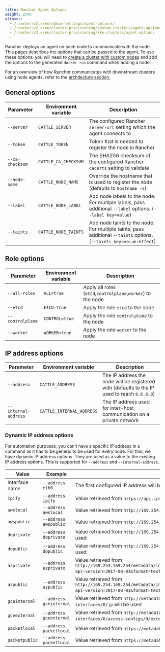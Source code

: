 ```yaml
---
title: Rancher Agent Options
weight: 2500
aliases:
  - /rancher/v2.x/en/admin-settings/agent-options/
  - /rancher/v2.x/en/cluster-provisioning/custom-clusters/agent-options
  - /rancher/v2.x/en/cluster-provisioning/rke-clusters/agent-options
---
```


Rancher deploys an agent on each node to communicate with the node. This pages describes the options that can be passed to the agent. To use these options, you will need to [create a cluster with custom nodes]({{<baseurl>}}/rancher/v2.x/en/cluster-provisioning/rke-clusters/custom-nodes/) and add the options to the generated `docker run` command when adding a node.

For an overview of how Rancher communicates with downstream clusters using node agents, refer to the [architecture section.]({{<baseurl>}}/rancher/v2.x/en/overview/architecture/#3-node-agents)

## General options

| Parameter  | Environment variable | Description |
| ---------- | -------------------- | ----------- |
| `--server` | `CATTLE_SERVER` | The configured Rancher `server-url` setting which the agent connects to |
| `--token`  | `CATTLE_TOKEN` | Token that is needed to register the node in Rancher |
| `--ca-checksum`  | `CATTLE_CA_CHECKSUM` | The SHA256 checksum of the configured Rancher `cacerts` setting to validate |
| `--node-name` | `CATTLE_NODE_NAME` | Override the hostname that is used to register the node (defaults to `hostname -s`) |
| `--label` | `CATTLE_NODE_LABEL` | Add node labels to the node. For multiple labels, pass additional `--label` options. (`--label key=value`) |
| `--taints` | `CATTLE_NODE_TAINTS` | Add node taints to the node. For multiple taints, pass additional `--taints` options.  (`--taints key=value:effect`) |

## Role options

| Parameter  | Environment variable | Description |
| ---------- | -------------------- | ----------- |
| `--all-roles` | `ALL=true` | Apply all roles (`etcd`,`controlplane`,`worker`) to the node |
| `--etcd`  | `ETCD=true` | Apply the role `etcd` to the node |
| `--controlplane`  | `CONTROL=true` | Apply the role `controlplane` to the node |
| `--worker`  | `WORKER=true` | Apply the role `worker` to the node |

## IP address options

| Parameter  | Environment variable | Description |
| ---------- | -------------------- | ----------- |
| `--address` | `CATTLE_ADDRESS` | The IP address the node will be registered with (defaults to the IP used to reach `8.8.8.8`) |
| `--internal-address` | `CATTLE_INTERNAL_ADDRESS` | The IP address used for inter-host communication on a private network |

### Dynamic IP address options

For automation purposes, you can't have a specific IP address in a command as it has to be generic to be used for every node. For this, we have dynamic IP address options. They are used as a value to the existing IP address options. This is supported for `--address` and `--internal-address`.

| Value  | Example | Description |
| ---------- | -------------------- | ----------- |
| Interface name | `--address eth0` | The first configured IP address will be retrieved from the given interface |
| `ipify` | `--address ipify` | Value retrieved from `https://api.ipify.org` will be used |
| `awslocal` | `--address awslocal` | Value retrieved from `http://169.254.169.254/latest/meta-data/local-ipv4` will be used |
| `awspublic` | `--address awspublic` | Value retrieved from `http://169.254.169.254/latest/meta-data/public-ipv4` will be used |
| `doprivate` | `--address doprivate` | Value retrieved from `http://169.254.169.254/metadata/v1/interfaces/private/0/ipv4/address` will be used |
| `dopublic` | `--address dopublic` | Value retrieved from `http://169.254.169.254/metadata/v1/interfaces/public/0/ipv4/address` will be used |
| `azprivate` | `--address azprivate` | Value retrieved from `http://169.254.169.254/metadata/instance/network/interface/0/ipv4/ipAddress/0/privateIpAddress?api-version=2017-08-01&format=text` will be used |
| `azpublic` | `--address azpublic` | Value retrieved from `http://169.254.169.254/metadata/instance/network/interface/0/ipv4/ipAddress/0/publicIpAddress?api-version=2017-08-01&format=text` will be used |
| `gceinternal` | `--address gceinternal` | Value retrieved from `http://metadata.google.internal/computeMetadata/v1/instance/network-interfaces/0/ip` will be used |
| `gceexternal` | `--address gceexternal` | Value retrieved from `http://metadata.google.internal/computeMetadata/v1/instance/network-interfaces/0/access-configs/0/external-ip` will be used |
| `packetlocal` | `--address packetlocal` | Value retrieved from `https://metadata.packet.net/2009-04-04/meta-data/local-ipv4` will be used |
| `packetpublic` | `--address packetlocal` | Value retrieved from `https://metadata.packet.net/2009-04-04/meta-data/public-ipv4` will be used |
